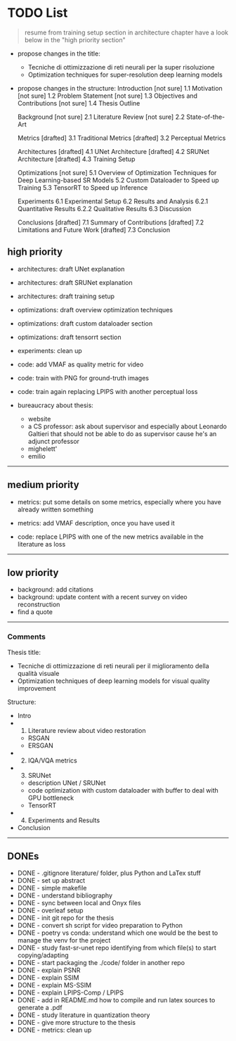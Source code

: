 # TODO List

> resume from training setup section in architecture chapter
> have a look below in the "high priority section"

- propose changes in the title:
    - Tecniche di ottimizzazione di reti neurali per la super risoluzione
    - Optimization techniques for super-resolution deep learning models

- propose changes in the structure:
    Introduction
[not sure]        1.1 Motivation
[not sure]        1.2 Problem Statement
[not sure]        1.3 Objectives and Contributions
[not sure]        1.4 Thesis Outline

    Background
[not sure]        2.1 Literature Review
[not sure]        2.2 State-of-the-Art

    Metrics
[drafted]        3.1 Traditional Metrics
[drafted]        3.2 Perceptual Metrics

    Architectures
[drafted]        4.1 UNet Architecture
[drafted]        4.2 SRUNet Architecture
[drafted]        4.3 Training Setup

    Optimizations
[not sure]        5.1 Overview of Optimization Techniques for Deep Learning-based SR Models
        5.2 Custom Dataloader to Speed up Training
        5.3 TensorRT to Speed up Inference

    Experiments
        6.1 Experimental Setup
        6.2 Results and Analysis
        6.2.1 Quantitative Results
        6.2.2 Qualitative Results
        6.3 Discussion

    Conclusions
[drafted]        7.1 Summary of Contributions
[drafted]        7.2 Limitations and Future Work
[drafted]        7.3 Conclusion


## high priority

- architectures: draft UNet explanation
- architectures: draft SRUNet explanation
- architectures: draft training setup

- optimizations: draft overview optimization techniques
- optimizations: draft custom dataloader section
- optimizations: draft tensorrt section

- experiments: clean up

- code: add VMAF as quality metric for video
- code: train with PNG for ground-truth images
- code: train again replacing LPIPS with another perceptual loss

- bureaucracy about thesis:
    - website
    - a CS professor: ask about supervisor and especially about Leonardo Galtieri
        that should not be able to do as supervisor cause he's an adjunct professor
    - mighelett'
    - emilio

---

## medium priority
- metrics: put some details on some metrics, especially where you have already written something
- metrics: add VMAF description, once you have used it

- code: replace LPIPS with one of the new metrics available in the literature as loss

---

## low priority
- background: add citations
- background: update content with a recent survey on video reconstruction
- find a quote

---

### Comments

Thesis title:
- Tecniche di ottimizzazione di reti neurali per il miglioramento della qualità visuale
- Optimization techniques of deep learning models for visual quality improvement

Structure:
- Intro
- 1. Literature review about video restoration
    - RSGAN
    - ERSGAN
- 2. IQA/VQA metrics
- 3. SRUNet
    - description UNet / SRUNet
    - code optimization with custom dataloader with buffer to deal with GPU bottleneck
    - TensorRT
- 4. Experiments and Results
- Conclusion

---

## DONEs
- DONE - .gitignore literature/ folder, plus Python and LaTex stuff
- DONE - set up abstract
- DONE - simple makefile
- DONE - understand bibliography
- DONE - sync between local and Onyx files
- DONE - overleaf setup
- DONE - init git repo for the thesis
- DONE - convert sh script for video preparation to Python
- DONE - poetry vs conda: understand which one would be the best to manage the venv for the project
- DONE - study fast-sr-unet repo identifying from which file(s) to start copying/adapting
- DONE - start packaging the ./code/ folder in another repo
- DONE - explain PSNR
- DONE - explain SSIM
- DONE - explain MS-SSIM
- DONE - explain LPIPS-Comp / LPIPS
- DONE - add in README.md how to compile and run latex sources to generate a .pdf
- DONE - study literature in quantization theory
- DONE - give more structure to the thesis
- DONE - metrics: clean up

